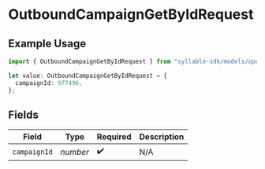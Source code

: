# OutboundCampaignGetByIdRequest

## Example Usage

```typescript
import { OutboundCampaignGetByIdRequest } from "syllable-sdk/models/operations";

let value: OutboundCampaignGetByIdRequest = {
  campaignId: 977496,
};
```

## Fields

| Field              | Type               | Required           | Description        |
| ------------------ | ------------------ | ------------------ | ------------------ |
| `campaignId`       | *number*           | :heavy_check_mark: | N/A                |